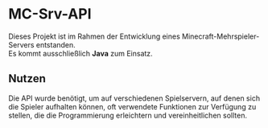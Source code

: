 # MC-Srv-API

Dieses Projekt ist im Rahmen der Entwicklung eines Minecraft-Mehrspieler-Servers entstanden.<br>
Es kommt ausschließlich **Java** zum Einsatz.

## Nutzen

Die API wurde benötigt, um auf verschiedenen Spielservern, auf denen sich die Spieler aufhalten können, oft verwendete Funktionen zur Verfügung zu stellen, die die Programmierung erleichtern und vereinheitlichen sollten.
